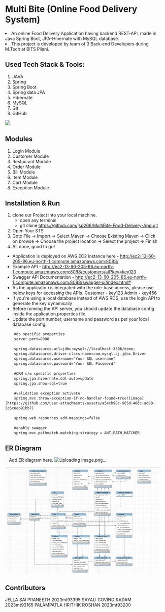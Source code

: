 # Multi Bite (Online Food Delivery System)

<li>An online Food Delivery Application having backend REST-API, made in Java Spring Boot, JPA-Hibernate with MySQL database.
<li> This project is developed by team of 3 Back-end Developers during M.Tech at BITS Pilani.
 
 
## Used Tech Stack & Tools:
1. JAVA
2. Spring
3. Spring Boot
4. Spring data JPA
5. Hibernate
6. MySQL
7. Git
8. GitHub

[![](https://skillicons.dev/icons?i=java,spring,hibernate,mysql,git,github)]()

## Modules
1. Login Module
2. Customer Module
3. Restaurant Module
4. Order Module
5. Bill Module
6. Item Module
7. Cart Module
8. Exception Module

## Installation & Run

1. clone our Project into your local machine.
      - open any terminal
      - git clone https://github.com/jsp268/MultiBite-Food-Delivery-App.git
2. Open Your STS
3. Goto File -> Import -> Select Maven -> Choose Existing Maven -> Click on browse -> Choose the project location -> Select the project -> Finish
4. All done, good to go!

* Application is deployed on AWS EC2 instance here - http://ec2-13-60-205-86.eu-north-1.compute.amazonaws.com:8088/
* Example API - http://ec2-13-60-205-86.eu-north-1.compute.amazonaws.com:8088/customers/all?key=key123
* Swagger API Documentation - http://ec2-13-60-205-86.eu-north-1.compute.amazonaws.com:8088/swagger-ui/index.html#
* As the application is integrated with the role-base access, please use below keys for accessing the APIs. 
Customer - key123
Admin - key456
* If you're using a local database instead of AWS RDS, use the login API to generate the key dynamically
* Before running the API server, you should update the database config inside the application.properties file. 
* Update the port number, username and password as per your local database config.

```
    #db specific properties
    server.port=8088
    
    spring.datasource.url=jdbc:mysql://localhost:3306/demo;
    spring.datasource.driver-class-name=com.mysql.cj.jdbc.Driver
    spring.datasource.username="Your SQL username"
    spring.datasource.password="Your SQL Password"
    
    #ORM s/w specific properties
    spring.jpa.hibernate.ddl-auto=update
    spring.jpa.show-sql=true
    
    #validation exception activate
    spring.mvc.throw-exception-if-no-handler-found=true![image](https://github.com/user-attachments/assets/a54cb98c-965d-466c-ad80-2c6c8eb91bb7)

    spring.web.resources.add-mappings=false
    
    #enable swagger
    spring.mvc.pathmatch.matching-strategy = ANT_PATH_MATCHER

```

## ER Diagram
--Add ER diagram here.
![Uploading image.png…]()

![ER Diagram](erdiagram.png)

## Contributors

JELLA SAI PRANEETH 2023mt93395
SAYALI GOVIND KADAM 2023mt93165
PALAMPATLA HRITHIK ROSHAN 2023mt93200
